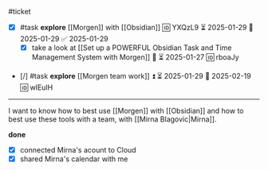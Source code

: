#ticket

- [x] #task **explore** [[Morgen]] with [[Obsidian]] 🆔 YXQzL9 ⏳ 2025-01-29 📅 2025-01-29 ✅ 2025-01-29
	- [x] take a look at [[Set up a POWERFUL Obsidian Task and Time Management System with Morgen]] 🔼 ⏳ 2025-01-27 🆔 rboaJy
- [/] #task **explore** [[Morgen team work]] ⏫ ⏳ 2025-01-29 📅 2025-02-19 🆔 wIEulH

---

I want to know how to best use [[Morgen]] with [[Obsidian]] and how to best use these tools with a team, with [[Mirna Blagovic|Mirna]].

**done**
- [x] connected Mirna's acount to Cloud
- [x] shared Mirna's calendar with me
